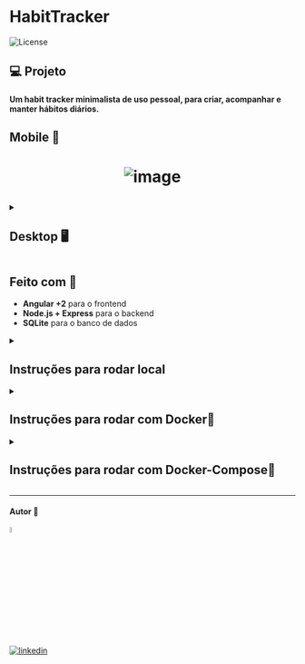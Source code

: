 # HabitTracker
<img src="https://img.shields.io/static/v1?label=license&message=MIT&color=5965E0&labelColor=121214" alt="License">

## 💻 Projeto

#### Um habit tracker minimalista de uso pessoal, para criar, acompanhar e manter hábitos diários.


<h2>Mobile 📱</h2>
<h1 align="center">

![image](https://github.com/dev-araujo/habit-tracker/assets/97068163/521cd625-50f9-4b91-a9ba-91d706679dc9)

  

</h1>

<details><summary> <h2>Desktop 🖥️</h2></summary>

![image](https://github.com/dev-araujo/habit-tracker/assets/97068163/ea2d752f-a808-4745-857a-0fd9482807b6)

</details>


## Feito com 🔨
- **Angular +2** para o frontend
- **Node.js + Express** para o backend
- **SQLite** para o banco de dados

<details><summary> <h2>Instruções para rodar local</h2></summary>

### Pré-requisitos:
É necessário ter **Node.js** e **Angular CLI** instalados para rodar o projeto localmente.

No terminal, clone o projeto:
```
git clone https://seu-repositorio-aqui.git
```

### Configuração do Backend

Navegue até a pasta do backend e instale as dependências:
```
cd back
npm install
```

Inicie o servidor do backend:
```
npm run dev
```

### Configuração do Frontend

Em um novo terminal, navegue até a pasta do frontend e instale as dependências:
```
cd front
npm install
```

Inicie a aplicação Angular:
```
ng serve
```

A aplicação estará disponível em `http://localhost:4200`.

</details>


<details><summary> <h2>Instruções para rodar com Docker🐋</h2></summary>

Você pode construir e rodar o projeto usando Docker individualmente para o backend e frontend.

#### Backend

```bash
cd back
docker build -t backend-habits .
docker run -p 3000:3000 backend-habits
```

#### Frontend

```bash
cd front
docker build -t frontend-habits .
docker run -p 4200:4200 frontend-habits
```

</details>



<details><summary> <h2>Instruções para rodar com Docker-Compose🐙</h2></summary>

Construa e execute o projeto com Docker Compose para um setup mais fácil incluindo backend e frontend:

```
docker-compose up -d
```

Isso iniciará ambos, o frontend no `http://localhost:4200` e o backend no `http://localhost:3000`.

</details>

----

#### Autor 👷

<img src="https://user-images.githubusercontent.com/97068163/149033991-781bf8b6-4beb-445a-913c-f05a76a28bfc.png" width="5%" alt="caricatura do autor desse repositório"/>

[![linkedin](https://img.shields.io/badge/LinkedIn-0077B5?style=for-the-badge&logo=linkedin&logoColor=white)](https://www.linkedin.com/in/araujocode/)

